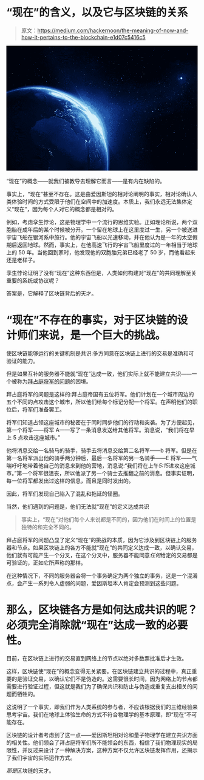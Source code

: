 # “现在”的含义，以及它与区块链的关系

> 原文：<https://medium.com/hackernoon/the-meaning-of-now-and-how-it-pertains-to-the-blockchain-e1d07c5416c5>

![](img/614a621cbe1c5ef16a589b904242a18a.png)

“现在”的概念——就我们被教导去理解它而言——是有内在缺陷的。

事实上，“现在”甚至不存在。这是由爱因斯坦的相对论阐明的事实，相对论确认人类体验时间的方式受限于他们在空间中的加速度。本质上，我们永远无法集体定义“现在”，因为每个人对它的概念都是相对的。

例如，考虑孪生悖论，这是物理学中一个流行的思维实验。正如理论所说，两个双胞胎在成年后的某个时候被分开。一个留在地球上在这里度过一生，另一个被送进宇宙飞船在银河系中旅行。他的宇宙飞船以光速移动，并在他认为是一年的太空假期后返回地球。然而，事实上，在他高速飞行的宇宙飞船里度过的一年相当于地球上的 50 年。当他回到家时，他发现他的双胞胎兄弟已经老了 50 岁，而他看起来还是老样子。

孪生悖论证明了没有“现在”这种东西但是，人类如何构建对“现在”的共同理解至关重要的系统或协议呢？

答案是，它解释了区块链背后的天才。

# **“现在”不存在的事实，对于区块链的设计师们来说，是一个巨大的挑战。**

使区块链能够运行的关键机制是共识:多方同意在区块链上进行的交易是准确和可验证的能力。

但是如果互补的服务器不能就“现在”达成一致，他们实际上就不能建立共识——一个被称为[拜占庭将军的问题](https://en.wikipedia.org/wiki/Byzantine_fault_tolerance#Byzantine_Generals'_Problem)的困境。

拜占庭将军的问题是这样的:拜占庭帝国有五位将军。他们计划在一个城市周边的五个不同的点攻击这个城市，所以他们给每个标记分配一个将军。在声明他们的职位后，将军们准备罢工。

将军们知道占领这座城市的秘密在于同时同步他们的行动和突袭。为了方便起见，第一个将军——将军 A——写了一条消息发送给其他将军。消息说，“我们将在早上 5 点攻击这座城市。”

他将消息交给一名骑马的骑手，骑手去将消息交给第二名将军——b 将军。但是在第一名将军派出他的骑手两分钟后，最后一名将军的另一名骑手——E 将军——气喘吁吁地带着他自己的消息来到他的营地，消息说:“我们将在上午*5:15*进攻这座城市。”第一个将军很沮丧，所以他派了另一个骑士去推翻之前的消息。但事实证明，每一位将军都发出过这样的信息，而且是同时发出的。

因此，将军们发现自己陷入了混乱和拖延的怪圈。

当然，他们遇到的问题是，他们无法就“现在”的定义达成共识

> 事实上，“现在”对他们每个人来说都是不同的，因为他们在时间上的位置是独特的和完全不同的。

拜占庭将军的问题凸显了定义“现在”的挑战的本质，因为它涉及到区块链上的服务器和节点。如果区块链上的各方不能就“现在”的共同定义达成一致，以确认交易，他们就有可能产生一个分叉，在这个分叉中，服务器不能同意*任何*给定的交易都是可验证的，正如它所声称的那样。

在这种情况下，不同的服务器会将一个事务确定为两个独立的事务，这是一个混淆点，会产生一系列令人虚弱的问题，爱因斯坦本人肯定会预测到这些问题。

# **那么，区块链各方是如何达成共识的呢？必须完全消除就“现在”达成一致的必要性。**

目前，在区块链上进行的交易直到网络上的节点以绝对多数票批准后才生效。

这样，区块链使“现在”的概念变得无关紧要。在区块链建立共识的过程中，真正重要的是验证交易，以确认它们不是伪造的。这需要很长时间，因为网络上的节点都需要进行验证过程，但这就是我们为了确保共识和防止与伪造或重复支出相关的问题而牺牲的。

这说明了一个事实，即我们作为人类系统的参与者，不应该根据我们的三维经验来思考宇宙。我们在地球上体验生命的方式不符合物理学的基本原理，即“现在”不可能存在。

区块链的设计者考虑到了这一点——爱因斯坦相对论和量子物理学在建立共识方面的相关性。他们领会了拜占庭将军们所不能领会的东西，相信了我们物理现实的局限性，并反过来设计了一种解决方案，这种方案不仅允许区块链发挥作用，还揭示了我们宇宙的实际运作方式。

*那是*区块链的天才。